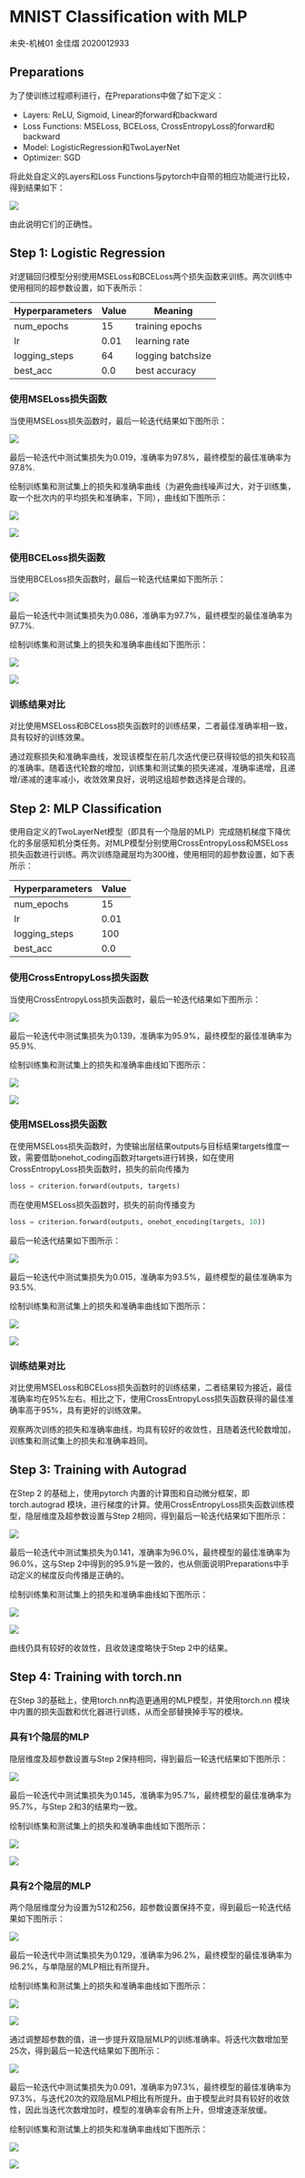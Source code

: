 # MNIST Classification with MLP
未央-机械01 金佳熠 2020012933

## Preparations

为了使训练过程顺利进行，在Preparations中做了如下定义：
- Layers: ReLU, Sigmoid, Linear的forward和backward
- Loss Functions: MSELoss, BCELoss, CrossEntropyLoss的forward和backward
- Model: LogisticRegression和TwoLayerNet
- Optimizer: SGD

将此处自定义的Layers和Loss Functions与pytorch中自带的相应功能进行比较，得到结果如下：

![](result/verification.jpg)

由此说明它们的正确性。

## Step 1: Logistic Regression
对逻辑回归模型分别使用MSELoss和BCELoss两个损失函数来训练。两次训练中使用相同的超参数设置，如下表所示：

| Hyperparameters | Value | Meaning |
| --------------- | ----- | ------- |
| num_epochs | 15 | training epochs |
| lr | 0.01 | learning rate |
| logging_steps | 64 | logging batchsize |
| best_acc | 0.0 | best accuracy |

### 使用MSELoss损失函数
当使用MSELoss损失函数时，最后一轮迭代结果如下图所示：

![](result/step1_mse_1.jpg)

最后一轮迭代中测试集损失为0.019，准确率为97.8%，最终模型的最佳准确率为97.8%.

绘制训练集和测试集上的损失和准确率曲线（为避免曲线噪声过大，对于训练集，
取一个批次内的平均损失和准确率，下同），曲线如下图所示：

![](result/step1_mse_2.jpg)

![](result/step1_mse_3.jpg)

### 使用BCELoss损失函数
当使用BCELoss损失函数时，最后一轮迭代结果如下图所示：

![](result/step1_bce_1.jpg)

最后一轮迭代中测试集损失为0.086，准确率为97.7%，最终模型的最佳准确率为97.7%.

绘制训练集和测试集上的损失和准确率曲线如下图所示：

![](result/step1_bce_2.jpg)

![](result/step1_bce_3.jpg)


### 训练结果对比
对比使用MSELoss和BCELoss损失函数时的训练结果，二者最佳准确率相一致，具有较好的训练效果。

通过观察损失和准确率曲线，发现该模型在前几次迭代便已获得较低的损失和较高的准确率。随着迭代轮数的增加，训练集和测试集的损失递减，准确率递增，且递增/递减的速率减小，收敛效果良好，说明这组超参数选择是合理的。

## Step 2: MLP Classification
使用自定义的TwoLayerNet模型（即具有一个隐层的MLP）完成随机梯度下降优化的多层感知机分类任务。对MLP模型分别使用CrossEntropyLoss和MSELoss损失函数进行训练。两次训练隐藏层均为300维，使用相同的超参数设置，如下表所示：

| Hyperparameters | Value | 
| --------------- | ----- | 
| num_epochs | 15 |
| lr | 0.01 |
| logging_steps | 100 | 
| best_acc | 0.0 | 

### 使用CrossEntropyLoss损失函数
当使用CrossEntropyLoss损失函数时，最后一轮迭代结果如下图所示：

![](result/step2_ce_1.jpg)

最后一轮迭代中测试集损失为0.139，准确率为95.9%，最终模型的最佳准确率为95.9%.

绘制训练集和测试集上的损失和准确率曲线如下图所示：

![](result/step2_ce_2.jpg)

![](result/step2_ce_3.jpg)

### 使用MSELoss损失函数
在使用MSELoss损失函数时，为使输出层结果outputs与目标结果targets维度一致，需要借助onehot_coding函数对targets进行转换，如在使用CrossEntropyLoss损失函数时，损失的前向传播为

```python
loss = criterion.forward(outputs, targets)
```

而在使用MSELoss损失函数时，损失的前向传播变为

```python
loss = criterion.forward(outputs, onehot_encoding(targets, 10))
```

最后一轮迭代结果如下图所示：

![](result/step2_mse_1.jpg)

最后一轮迭代中测试集损失为0.015，准确率为93.5%，最终模型的最佳准确率为93.5%.

绘制训练集和测试集上的损失和准确率曲线如下图所示：

![](result/step2_mse_2.jpg)

![](result/step2_mse_3.jpg)

### 训练结果对比
对比使用MSELoss和BCELoss损失函数时的训练结果，二者结果较为接近，最佳准确率均在95%左右。相比之下，使用CrossEntropyLoss损失函数获得的最佳准确率高于95%，具有更好的训练效果。

观察两次训练的损失和准确率曲线，均具有较好的收敛性，且随着迭代轮数增加，训练集和测试集上的损失和准确率趋同。

## Step 3: Training with Autograd
在Step 2 的基础上，使用pytorch 内置的计算图和自动微分框架，即torch.autograd 模块，进行梯度的计算。使用CrossEntropyLoss损失函数训练模型，隐层维度及超参数设置与Step 2相同，得到最后一轮迭代结果如下图所示：

![](result/step3_1.jpg)

最后一轮迭代中测试集损失为0.141，准确率为96.0%，最终模型的最佳准确率为96.0%，这与Step 2中得到的95.9%是一致的，也从侧面说明Preparations中手动定义的梯度反向传播是正确的。

绘制训练集和测试集上的损失和准确率曲线如下图所示：

![](result/step3_2.jpg)

![](result/step3_3.jpg)

曲线仍具有较好的收敛性，且收敛速度略快于Step 2中的结果。

## Step 4: Training with torch.nn
在Step 3的基础上，使用torch.nn构造更通用的MLP模型，并使用torch.nn 模块中内置的损失函数和优化器进行训练，从而全部替换掉手写的模块。

### 具有1个隐层的MLP
隐层维度及超参数设置与Step 2保持相同，得到最后一轮迭代结果如下图所示：

![](result/step4_1_1.jpg)

最后一轮迭代中测试集损失为0.145，准确率为95.7%，最终模型的最佳准确率为95.7%，与Step 2和3的结果均一致。

绘制训练集和测试集上的损失和准确率曲线如下图所示：

![](result/step4_1_2.jpg)

![](result/step4_1_3.jpg)

### 具有2个隐层的MLP
两个隐层维度分为设置为512和256，超参数设置保持不变，得到最后一轮迭代结果如下图所示：

![](result/step4_2_1.jpg)

最后一轮迭代中测试集损失为0.129，准确率为96.2%，最终模型的最佳准确率为96.2%，与单隐层的MLP相比有所提升。

绘制训练集和测试集上的损失和准确率曲线如下图所示：

![](result/step4_2_2.jpg)

![](result/step4_2_3.jpg)

通过调整超参数的值，进一步提升双隐层MLP的训练准确率。将迭代次数增加至25次，得到最后一轮迭代结果如下图所示：

![](result/step4_best_1.jpg)

最后一轮迭代中测试集损失为0.091，准确率为97.3%，最终模型的最佳准确率为97.3%，与迭代20次的双隐层MLP相比有所提升。由于模型此时具有较好的收敛性，因此当迭代次数增加时，模型的准确率会有所上升，但增速逐渐放缓。

绘制训练集和测试集上的损失和准确率曲线如下图所示：

![](result/step4_best_2.jpg)

![](result/step4_best_3.jpg)
